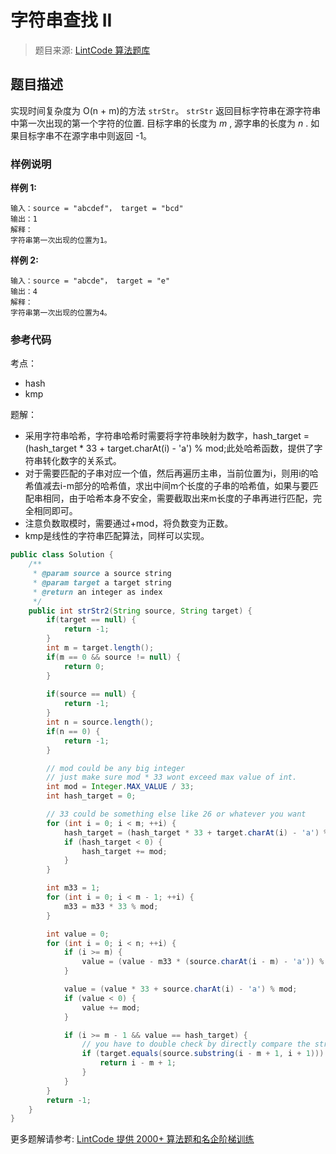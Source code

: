 # 字符串查找 II
 > 题目来源: [LintCode 算法题库](https://www.lintcode.com/problem/strstr-ii/?utm_source=sc-github-wzz)
 ## 题目描述
 实现时间复杂度为 O(n + m)的方法 `strStr`。
`strStr` 返回目标字符串在源字符串中第一次出现的第一个字符的位置. 目标字串的长度为 *m* , 源字串的长度为 *n* . 如果目标字串不在源字串中则返回 -1。
 ### 样例说明
 **样例 1:**
```
输入：source = "abcdef"， target = "bcd"
输出：1
解释：
字符串第一次出现的位置为1。
```


**样例 2:**
```
输入：source = "abcde"， target = "e"
输出：4
解释：
字符串第一次出现的位置为4。
```
 ### 参考代码
 考点：
* hash
* kmp

题解：
* 采用字符串哈希，字符串哈希时需要将字符串映射为数字，hash_target = (hash_target * 33 + target.charAt(i) - 'a') % mod;此处哈希函数，提供了字符串转化数字的关系式。
* 对于需要匹配的子串对应一个值，然后再遍历主串，当前位置为i，则用i的哈希值减去i-m部分的哈希值，求出中间m个长度的子串的哈希值，如果与要匹配串相同，由于哈希本身不安全，需要截取出来m长度的子串再进行匹配，完全相同即可。
* 注意负数取模时，需要通过+mod，将负数变为正数。
* kmp是线性的字符串匹配算法，同样可以实现。
```java
public class Solution {
    /**
     * @param source a source string
     * @param target a target string
     * @return an integer as index
     */
    public int strStr2(String source, String target) {
        if(target == null) {
            return -1;
        }
        int m = target.length();
        if(m == 0 && source != null) {
            return 0;
        }
        
        if(source == null) {
            return -1;
        }
        int n = source.length();
        if(n == 0) {
            return -1;
        }

        // mod could be any big integer
        // just make sure mod * 33 wont exceed max value of int.
        int mod = Integer.MAX_VALUE / 33;
        int hash_target = 0;

        // 33 could be something else like 26 or whatever you want
        for (int i = 0; i < m; ++i) {
            hash_target = (hash_target * 33 + target.charAt(i) - 'a') % mod;
            if (hash_target < 0) {
                hash_target += mod;
            }
        }

        int m33 = 1;
        for (int i = 0; i < m - 1; ++i) {
            m33 = m33 * 33 % mod;
        }

        int value = 0;
        for (int i = 0; i < n; ++i) {
            if (i >= m) {
                value = (value - m33 * (source.charAt(i - m) - 'a')) % mod;
            }

            value = (value * 33 + source.charAt(i) - 'a') % mod;
            if (value < 0) {
                value += mod;
            }

            if (i >= m - 1 && value == hash_target) {
                // you have to double check by directly compare the string
                if (target.equals(source.substring(i - m + 1, i + 1))) {
                    return i - m + 1;
                }
            }
        }
        return -1;
    }
}
```
 更多题解请参考: [LintCode 提供 2000+ 算法题和名企阶梯训练](https://www.lintcode.com/problem/?utm_source=sc-github-wzz)